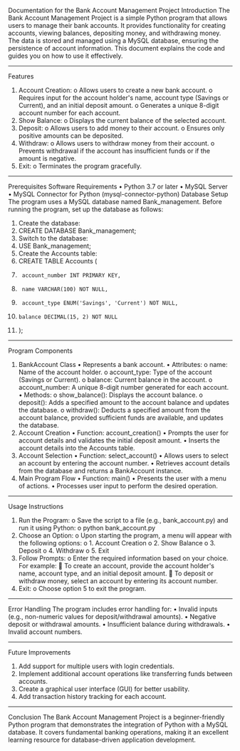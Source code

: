 Documentation for the Bank Account Management Project
Introduction
The Bank Account Management Project is a simple Python program that allows users to manage their bank accounts. It provides functionality for creating accounts, viewing balances, depositing money, and withdrawing money. The data is stored and managed using a MySQL database, ensuring the persistence of account information.
This document explains the code and guides you on how to use it effectively.
________________________________________
Features
1.	Account Creation:
o	Allows users to create a new bank account.
o	Requires input for the account holder's name, account type (Savings or Current), and an initial deposit amount.
o	Generates a unique 8-digit account number for each account.
2.	Show Balance:
o	Displays the current balance of the selected account.
3.	Deposit:
o	Allows users to add money to their account.
o	Ensures only positive amounts can be deposited.
4.	Withdraw:
o	Allows users to withdraw money from their account.
o	Prevents withdrawal if the account has insufficient funds or if the amount is negative.
5.	Exit:
o	Terminates the program gracefully.
________________________________________
Prerequisites
Software Requirements
•	Python 3.7 or later
•	MySQL Server
•	MySQL Connector for Python (mysql-connector-python)
Database Setup
The program uses a MySQL database named Bank_management. Before running the program, set up the database as follows:
1.	Create the database:
2.	CREATE DATABASE Bank_management;
3.	Switch to the database:
4.	USE Bank_management;
5.	Create the Accounts table:
6.	CREATE TABLE Accounts (
7.	    account_number INT PRIMARY KEY,
8.	    name VARCHAR(100) NOT NULL,
9.	    account_type ENUM('Savings', 'Current') NOT NULL,
10.	    balance DECIMAL(15, 2) NOT NULL
11.	);
________________________________________
Program Components
1. BankAccount Class
•	Represents a bank account.
•	Attributes: 
o	name: Name of the account holder.
o	account_type: Type of the account (Savings or Current).
o	balance: Current balance in the account.
o	account_number: A unique 8-digit number generated for each account.
•	Methods: 
o	show_balance(): Displays the account balance.
o	deposit(): Adds a specified amount to the account balance and updates the database.
o	withdraw(): Deducts a specified amount from the account balance, provided sufficient funds are available, and updates the database.
2. Account Creation
•	Function: account_creation()
•	Prompts the user for account details and validates the initial deposit amount.
•	Inserts the account details into the Accounts table.
3. Account Selection
•	Function: select_account()
•	Allows users to select an account by entering the account number.
•	Retrieves account details from the database and returns a BankAccount instance.
4. Main Program Flow
•	Function: main()
•	Presents the user with a menu of actions.
•	Processes user input to perform the desired operation.
________________________________________
Usage Instructions
1.	Run the Program:
o	Save the script to a file (e.g., bank_account.py) and run it using Python: 
o	python bank_account.py
2.	Choose an Option:
o	Upon starting the program, a menu will appear with the following options: 
o	1. Account Creation
o	2. Show Balance
o	3. Deposit
o	4. Withdraw
o	5. Exit
3.	Follow Prompts:
o	Enter the required information based on your choice. For example: 
	To create an account, provide the account holder's name, account type, and an initial deposit amount.
	To deposit or withdraw money, select an account by entering its account number.
4.	Exit:
o	Choose option 5 to exit the program.
________________________________________
Error Handling
The program includes error handling for:
•	Invalid inputs (e.g., non-numeric values for deposit/withdrawal amounts).
•	Negative deposit or withdrawal amounts.
•	Insufficient balance during withdrawals.
•	Invalid account numbers.
________________________________________
Future Improvements
1.	Add support for multiple users with login credentials.
2.	Implement additional account operations like transferring funds between accounts.
3.	Create a graphical user interface (GUI) for better usability.
4.	Add transaction history tracking for each account.
________________________________________
Conclusion
The Bank Account Management Project is a beginner-friendly Python program that demonstrates the integration of Python with a MySQL database. It covers fundamental banking operations, making it an excellent learning resource for database-driven application development.


